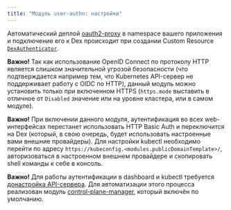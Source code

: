 ```yaml
---
title: "Модуль user-authn: настройки"
---
```


<!-- SCHEMA -->

Автоматический деплой [oauth2-proxy](https://github.com/pusher/oauth2_proxy) в namespace вашего приложения и подключение его к Dex происходит при создании Custom Resource [`DexAuthenticator`](cr.html#dexauthenticator).

**Важно!** Так как использование OpenID Connect по протоколу HTTP является слишком значительной угрозой безопасности (что подтверждается например тем, что Kubernetes API-сервер не поддерживает работу с OIDC по HTTP), данный модуль можно установить только при включенном HTTPS (`https.mode` выставить в отличное от `Disabled` значение или на уровне кластера, или в самом модуле).

**Важно!** При включении данного модуля, аутентификация во всех web-интерфейсах перестанет использовать HTTP Basic Auth и переключится на Dex (который, в свою очередь, будет использовать настроенные вами внешние провайдеры).
Для настройки kubectl необходимо перейти по адресу `https://kubeconfig.<modules.publicDomainTemplate>/`, авторизоваться в настроенном внешнем провайдере и скопировать shell команды к себе в консоль.

**Важно!** Для работы аутентификации в dashboard и kubectl требуется [донастройка API-сервера](faq.html#настройка-kube-apiserver). Для автоматизации этого процесса реализован модуль [control-plane-manager](../../modules/040-control-plane-manager/), который включён по умолчанию.
